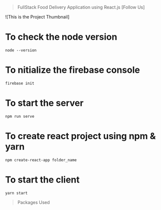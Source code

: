> FullStack Food Delivery Application using React.js
> [Follow Us]

![This is the Project Thumbnail]

# To check the node version

```
node --version
```

# To nitialize the firebase console

```
firebase init
```

# To start the server

```
npm run serve
```

# To create react project using npm & yarn

```
npm create-react-app folder_name
```

# To start the client

```
yarn start
```

> Packages Used

<!-- prettier-ignore

[React](https://reactjs.org/) | React is a free and open-source front-end JavaScript library for building user
interfaces based on JI components. |

| Tailwind CSS
[TailwindCSS](https://tailwindcss.com/) | Tailwind CSS is a framework like no other. Rather than constraining you to a set design, it gives you the tools and the standardization to build exactly what you want. |

| Firebase Functions [Funcitons](https://firebase.google.com/docs/functions) | Cloud Functions for Firebase is a serverless framework that lets you automatically run backend code in response to events triggered by Firebase features. |

❘ Express
| [Express](https://expressjs.com/) | Express.js, or simply Express, is a back end web application framework for Node.js, released as free and open-source software under the MIT License. It is designed for building web applications and APIs. |

| React Router Dom
[ReactRouterDom](https://react router.com/en/main) | React Router DOM is an npm package that enables you to implement
dynamic routing in a web app. It allows you to display pages and allow users to navigate them. |

| Framer Motion
| [FramerMotion](https://www.framer.com/motion/) | A production-ready motion library for React. Utilize the power behind
Framer, the best prototyping tool for teams. Proudly open source. |

| React Icons
[ReactIcons](https://react-icons.github.io/react-icons/) | All Popular Icons in single package. |
